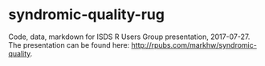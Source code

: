 # syndromic-quality-rug
Code, data, markdown for ISDS R Users Group presentation, 2017-07-27. The presentation can be found here: http://rpubs.com/markhw/syndromic-quality.
